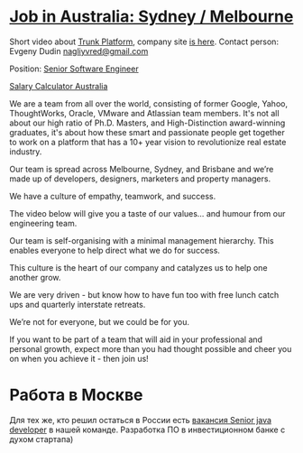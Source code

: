 [Job in Australia: Sydney / Melbourne][3]
=====================

Short video about [Trunk Platform][2], company site [is here][1]. Contact person: Evgeny Dudin [nagliyvred@gmail.com][5]

Position: [Senior Software Engineer][3]

[Salary Calculator Australia][6]

We are a team from all over the world, consisting of former Google, Yahoo, ThoughtWorks, Oracle, VMware and Atlassian team members. It's not all about our high ratio of Ph.D. Masters, and High-Distinction award-winning graduates, it's about how these smart and passionate people get together to work on a platform that has a 10+ year vision to revolutionize real estate industry.

Our team is spread across Melbourne, Sydney, and Brisbane and we’re made up of developers, designers, marketers and property managers.

We have a culture of empathy, teamwork, and success. 

The video below will give you a taste of our values… and humour from our engineering team.

Our team is self-organising with a minimal management hierarchy. This enables everyone to help direct what we do for success. 

This culture is the heart of our company and catalyzes us to help one another grow.

We are very driven - but know how to have fun too with free lunch catch ups and quarterly interstate retreats.

We’re not for everyone, but we could be for you.

If you want to be part of a team that will aid in your professional and personal growth, expect more than you had thought possible and cheer you on when you achieve it - then join us!


Работа в Москве
===============

Для тех же, кто решил остаться в России есть [вакансия Senior java developer][4] в нашей команде. Разработка ПО в инвестиционном банке с духом стартапа)

[1]: http://trunkplatform.com
[2]: https://vimeo.com/160667896
[3]: https://trunkplatform.breezy.hr/p/1773c33cc796-senior-software-engineer
[4]: https://www.linkedin.com/pulse/ищу-в-команду-senior-java-developer-igor-suhorukov
[5]: mailto:nagliyvred@gmail.com
[6]: http://salary.calculatorsaustralia.com.au/
